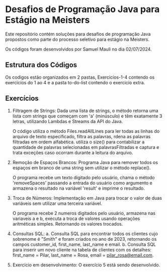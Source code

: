 # Desafios de Programação Java para Estágio na Meisters

Este repositório contém soluções para desafios de programação Java propostos como parte do processo seletivo para estágio na Meisters.

Os códigos foram desenvolvidos por Samuel Mauli no dia 02/07/2024.

## Estrutura dos Códigos

Os codigos estão organizados em 2 pastas, Exercicíos-1-4 contendo os exercicíos do 1 ao 4 e a pasta to-do-list contendo o exercicío extra. 

## Exercícios

1. Filtragem de Strings:
   Dada uma lista de strings, o método retorna uma lista com strings que começam com 'a' (minúsculo) e têm exatamente 3 letras, utilizando Lambdas e Streams da API do Java.

   O código utiliza o método Files.readAllLines para ler todas as linhas do arquivo de texto especificado, filtra as palavras, rdena as palavras filtradas em ordem alfabética. utiliza o size() para contabilizar a quantidade de palavras selecionadas em palavrasFiltradas e captura e trata exceções caso ocorram durante a leitura do arquivo.

2. Remoção de Espaços Brancos:
   Programa Java para remover todos os espaços em branco de uma string sem utilizar o método replace().

   O programa recebe um texto digitado pelo usuário, chama o método 'removeSpaces' passando a entrada do usuário como argumento e armazena o resultado na variável 'result' e imprime o resultado.

3. Troca de Números:
   Implementação em Java para trocar o valor de duas variáveis sem utilizar uma terceira variável.

   O programa recebe 2 numeros digitados pelo usuário, armazena nas variaveis a e b, executa a troca de valores usando operações aritméticas simples. Retornando os valores trocados. 

4. Consultas SQL:
   a. Consulta SQL para encontrar todos os clientes cujo sobrenome é "Smith" e foram criados no ano de 2023, retornando os campos customer_id, first_name, last_name e email.
   b. Consulta SQL para inserir um novo cliente na tabela de clientes com os detalhes: first_name = Pilar, last_name = Rosa, email = pilar_rosa@email.com.

5. Exercício em desenvolvimento:
   O exercício 5 está sendo desenvolvido.
